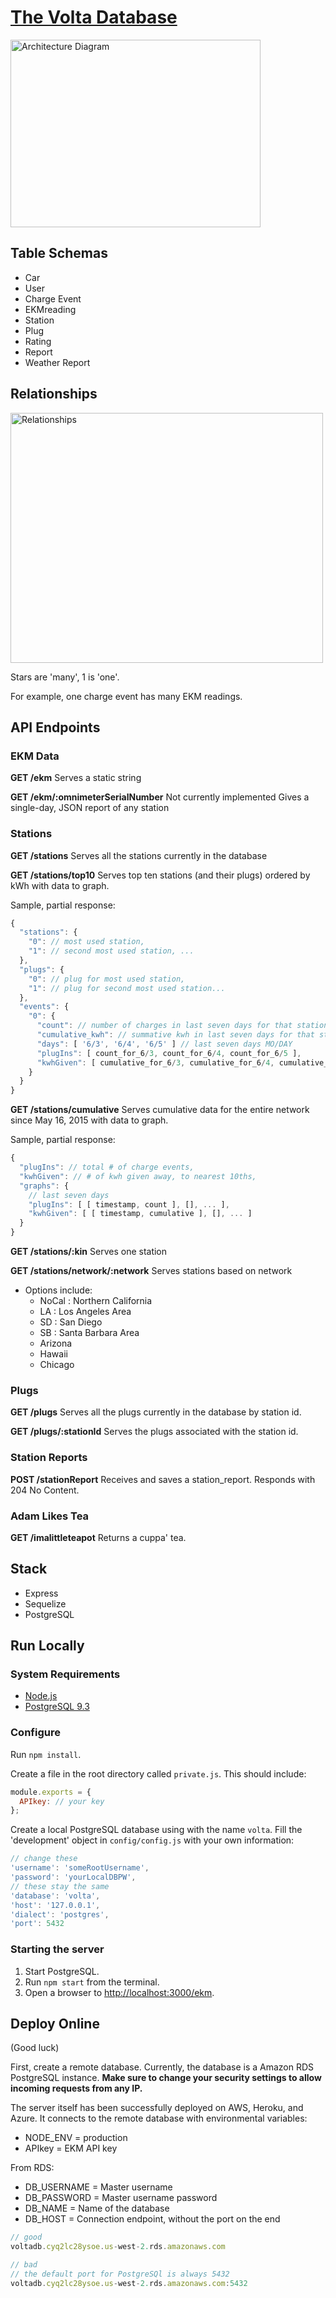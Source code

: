 # [The Volta Database](http://volta-api.elasticbeanstalk.com)
<img src="https://s3-us-west-2.amazonaws.com/repo-assets/Database+Arch.png" alt="Architecture Diagram" width="400" height="300"/>

## Table Schemas
- Car
- User
- Charge Event
- EKMreading
- Station
- Plug
- Rating
- Report
- Weather Report

## Relationships
<img src="https://s3-us-west-2.amazonaws.com/repo-assets/relations.png" alt="Relationships" width="500" height="400">

Stars are 'many', 1 is 'one'.

For example, one charge event has many EKM readings.

## API Endpoints

### EKM Data
**GET /ekm**
Serves a static string

**GET /ekm/:omnimeterSerialNumber**
Not currently implemented
Gives a single-day, JSON report of any station

### Stations
**GET /stations**
Serves all the stations currently in the database

**GET /stations/top10**
Serves top ten stations (and their plugs) ordered by kWh with data to graph.

Sample, partial response:
```javascript
{
  "stations": {
    "0": // most used station,
    "1": // second most used station, ...
  },
  "plugs": {
    "0": // plug for most used station,
    "1": // plug for second most used station...
  },
  "events": {
    "0": {
      "count": // number of charges in last seven days for that station,
      "cumulative_kwh": // summative kwh in last seven days for that station,
      "days": [ '6/3', '6/4', '6/5' ] // last seven days MO/DAY
      "plugIns": [ count_for_6/3, count_for_6/4, count_for_6/5 ],
      "kwhGiven": [ cumulative_for_6/3, cumulative_for_6/4, cumulative_for_6/5 ]
    }
  }
}
```

**GET /stations/cumulative**
Serves cumulative data for the entire network since May 16, 2015 with data to graph.

Sample, partial response:
```javascript
{
  "plugIns": // total # of charge events,
  "kwhGiven": // # of kwh given away, to nearest 10ths,
  "graphs": {
    // last seven days
    "plugIns": [ [ timestamp, count ], [], ... ],
    "kwhGiven": [ [ timestamp, cumulative ], [], ... ]
  }
}
```

**GET /stations/:kin**
Serves one station

**GET /stations/network/:network**
Serves stations based on network
  - Options include:
    - NoCal : Northern California
    - LA : Los Angeles Area
    - SD : San Diego
    - SB : Santa Barbara Area
    - Arizona
    - Hawaii
    - Chicago

### Plugs
**GET /plugs**
Serves all the plugs currently in the database by station id.

**GET /plugs/:stationId**
Serves the plugs associated with the station id.

### Station Reports
**POST /stationReport**
Receives and saves a station_report. Responds with 204 No Content.

### Adam Likes Tea
**GET /imalittleteapot**
Returns a cuppa' tea.

## Stack

- Express
- Sequelize
- PostgreSQL

## Run Locally

### System Requirements

- [Node.js](https://nodejs.org/download/)
- [PostgreSQL 9.3](http://www.postgresql.org/docs/9.3/interactive/installation.html)

### Configure
Run `npm install`.

Create a file in the root directory called `private.js`. This should include:
```javascript
module.exports = {
  APIkey: // your key
};
 ```

Create a local PostgreSQL database using with the name `volta`. Fill the 'development' object in `config/config.js` with your own information:
```javascript
// change these
'username': 'someRootUsername',
'password': 'yourLocalDBPW',
// these stay the same
'database': 'volta',
'host': '127.0.0.1',
'dialect': 'postgres',
'port': 5432
```

### Starting the server
1. Start PostgreSQL.
1. Run `npm start` from the terminal.
1. Open a browser to [http://localhost:3000/ekm](http://localhost:3000/ekm).

## Deploy Online
(Good luck)

First, create a remote database. Currently, the database is a Amazon RDS PostgreSQL instance. <b>Make sure to change your security settings to allow incoming requests from any IP.</b>

The server itself has been successfully deployed on AWS, Heroku, and Azure. It connects to the remote database with environmental variables:

- NODE_ENV = production
- APIkey = EKM API key

From RDS:
- DB_USERNAME = Master username
- DB_PASSWORD = Master username password
- DB_NAME = Name of the database
- DB_HOST = Connection endpoint, without the port on the end

```javascript
// good
voltadb.cyq2lc28ysoe.us-west-2.rds.amazonaws.com

// bad
// the default port for PostgreSQl is always 5432
voltadb.cyq2lc28ysoe.us-west-2.rds.amazonaws.com:5432
```
